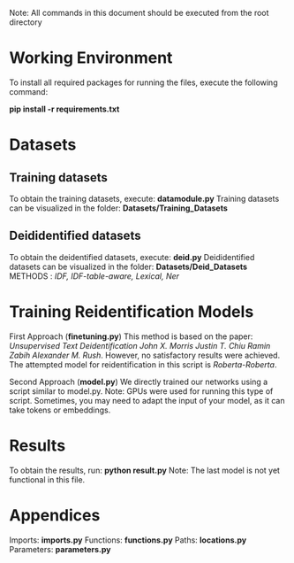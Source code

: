 
Note: All commands in this document should be executed from the root directory

# Working Environment

To install all required packages for running the files, execute the following command:

**pip install -r requirements.txt**

# Datasets

## Training datasets
To obtain the training datasets, execute: **datamodule.py**
Training datasets can be visualized in the folder: **Datasets/Training_Datasets**

## Deididentified datasets
To obtain the deidentified datasets, execute: **deid.py**
Deididentified datasets can be visualized in the folder: **Datasets/Deid_Datasets**
METHODS : *IDF, IDF-table-aware, Lexical, Ner*

# Training Reidentification Models
First Approach (**finetuning.py**)
This method is based on the paper: *Unsupervised Text Deidentification John X. Morris Justin T. Chiu Ramin Zabih Alexander M. Rush*.
However, no satisfactory results were achieved. The attempted model for reidentification in this script is *Roberta-Roberta*.

Second Approach (**model.py**)
We directly trained our networks using a script similar to model.py. 
Note: GPUs were used for running this type of script. Sometimes, you may need to adapt the input of your model, as it can take tokens or embeddings.

# Results
To obtain the results, run: **python result.py**
Note: The last model is not yet functional in this file.

# Appendices
Imports: **imports.py**
Functions: **functions.py**
Paths: **locations.py**
Parameters: **parameters.py**

